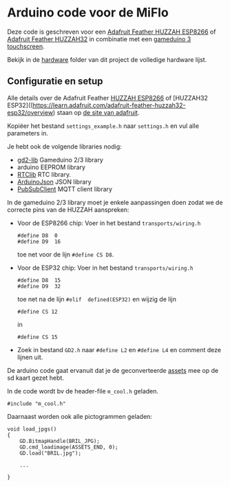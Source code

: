 # Arduino code voor de MiFlo

Deze code is geschreven voor een [Adafruit Feather HUZZAH ESP8266](https://learn.adafruit.com/adafruit-feather-huzzah-esp8266) of [Adafruit Feather HUZZAH32](https://learn.adafruit.com/adafruit-huzzah32-esp32-feather) in combinatie met een [gameduino 3 touchscreen](https://www.watterott.com/en/Gameduino-3). 

Bekijk in de [hardware](../hardware) folder van dit project de volledige hardware lijst.

## Configuratie en setup

Alle details over de Adafruit Feather [HUZZAH ESP8266](https://learn.adafruit.com/adafruit-feather-huzzah-esp8266/overview) of [HUZZAH32 ESP32]((https://learn.adafruit.com/adafruit-feather-huzzah32-esp32/overview) staan op [de site van adafruit](https://learn.adafruit.com/search?q=HUZZAH).

Kopiëer het bestand `settings_example.h` naar `settings.h` en vul alle parameters in.

Je hebt ook de volgende libraries nodig:

* [gd2-lib](https://github.com/jamesbowman/gd2-lib) Gameduino 2/3 library
* arduino EEPROM library
* [RTClib](https://github.com/adafruit/RTClib) RTC library.
* [ArduinoJson](https://github.com/bblanchon/ArduinoJson) JSON library
* [PubSubClient](https://github.com/knolleary/pubsubclient) MQTT client library

In de gameduino 2/3 library moet je enkele aanpassingen doen zodat we de correcte pins van de HUZZAH aanspreken:

*  Voor de ESP8266 chip: Voer in het bestand `transports/wiring.h`
	
	```
	#define D8  0
	#define D9  16
	```
	toe net voor de lijn `#define CS D8`.
*  Voor de ESP32 chip: Voer in het bestand `transports/wiring.h`

	```
	#define D8  15
	#define D9  32 
	```
	toe net na de lijn `#elif  defined(ESP32)` en wijzig de lijn 
	```
	#define CS 12
	```
	in 
	```
	#define CS 15
	```
* Zoek in bestand `GD2.h` naar `#define L2` en `#define L4` en comment deze lijnen uit.


De arduino code gaat ervanuit dat je de geconverteerde [assets](../assets) mee op de sd kaart gezet hebt.

In de code wordt bv de header-file `m_cool.h` geladen.

```
#include "m_cool.h"
```

Daarnaast worden ook alle pictogrammen geladen:

```
void load_jpgs() 
{
	GD.BitmapHandle(BRIL_JPG);
	GD.cmd_loadimage(ASSETS_END, 0);
	GD.load("BRIL.jpg");

	...
	
}
```
